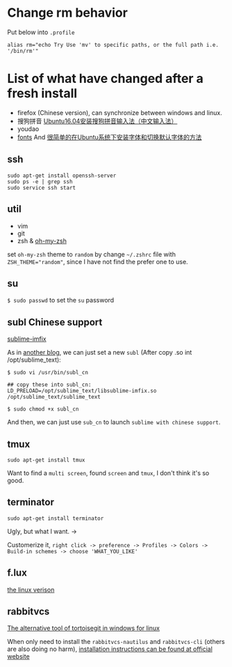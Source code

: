# Change rm behavior

Put below into `.profile`

``` vi
alias rm="echo Try Use 'mv' to specific paths, or the full path i.e. '/bin/rm'"
```

# List of what have changed after a fresh install

* firefox (Chinese version), can synchronize between windows and linux.
* 搜狗拼音 [Ubuntu16.04安装搜狗拼音输入法（中文输入法）](https://www.cnblogs.com/darklights/p/7722861.html)
* youdao
* [fonts](https://www.ostechnix.com/install-microsoft-windows-fonts-ubuntu-16-04/)
And [很简单的在Ubuntu系统下安装字体和切换默认字体的方法](https://my.oschina.net/itblog/blog/278566)

## ssh
``` vi
sudo apt-get install openssh-server
sudo ps -e | grep ssh
sudo service ssh start
```

## util

* vim
* git
* zsh & [oh-my-zsh](https://github.com/robbyrussell/oh-my-zsh)

set `oh-my-zsh` theme to `random` by change `~/.zshrc` file with `ZSH_THEME="random"`, since I have not find the prefer one to use.

## su

`$ sudo passwd` to set the `su` password

## subl Chinese support

[sublime-imfix](https://github.com/youngzhu/sublime-imfix.git)

As in [another blog](http://www.jianshu.com/p/bf05fb3a4709), we can just set a new `subl` (After copy .so int /opt/sublime_text):



``` vi
$ sudo vi /usr/bin/subl_cn

## copy these into subl_cn:
LD_PRELOAD=/opt/sublime_text/libsublime-imfix.so /opt/sublime_text/sublime_text

$ sudo chmod +x subl_cn
```

And then, we can just use `sub_cn` to launch `sublime with chinese support`.


## tmux

`sudo apt-get install tmux`

Want to find a `multi screen`, found `screen` and `tmux`, I don't think it's so good.

## terminator

`sudo apt-get install terminator`

Ugly, but what I want. ->

Customerize it, `right click -> preference -> Profiles -> Colors -> Build-in schemes -> choose 'WHAT_YOU_LIKE'`

## f.lux

[the linux verison](https://justgetflux.com/linux.html)

## rabbitvcs

[The alternative tool of tortoisegit in windows for linux](http://rabbitvcs.org/)

When only need to install the `rabbitvcs-nautilus` and `rabbitvcs-cli` (others are also doing no harm), [installation instructions can be found at official website](http://wiki.rabbitvcs.org/wiki/install/ubuntu)
